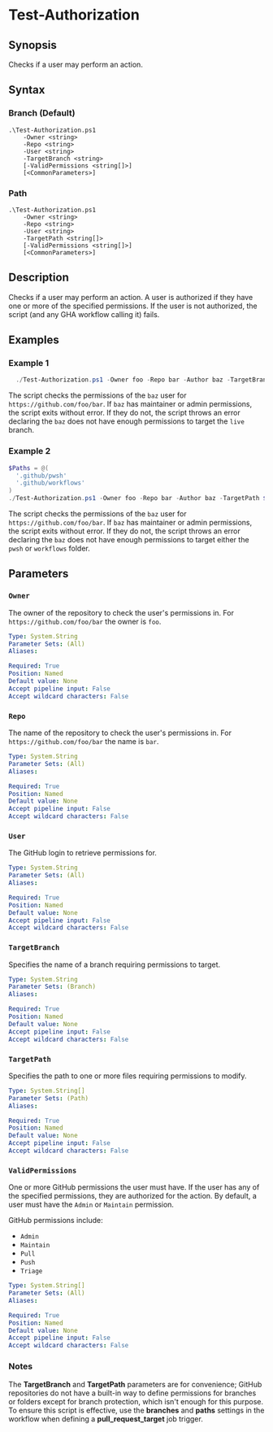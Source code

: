 # Test-Authorization

## Synopsis

Checks if a user may perform an action.

## Syntax

### Branch (Default)

```syntax
.\Test-Authorization.ps1
    -Owner <string>
    -Repo <string>
    -User <string>
    -TargetBranch <string>
    [-ValidPermissions <string[]>]
    [<CommonParameters>]
```

### Path

```syntax
.\Test-Authorization.ps1
    -Owner <string>
    -Repo <string>
    -User <string>
    -TargetPath <string[]>
    [-ValidPermissions <string[]>]
    [<CommonParameters>]
```

## Description

Checks if a user may perform an action. A user is authorized if they have one or more of the
specified permissions. If the user is not authorized, the script (and any GHA workflow calling it)
fails.

## Examples

### Example 1

```powershell
  ./Test-Authorization.ps1 -Owner foo -Repo bar -Author baz -TargetBranch live
```

The script checks the permissions of the `baz` user for `https://github.com/foo/bar`. If `baz` has
maintainer or admin permissions, the script exits without error. If they do not, the script throws
an error declaring the `baz` does not have enough permissions to target the `live` branch.

### Example 2

```powershell
$Paths = @(
  '.github/pwsh'
  '.github/workflows'
)
./Test-Authorization.ps1 -Owner foo -Repo bar -Author baz -TargetPath $Paths
```

The script checks the permissions of the `baz` user for `https://github.com/foo/bar`. If `baz` has
maintainer or admin permissions, the script exits without error. If they do not, the script throws
an error declaring the `baz` does not have enough permissions to target either the `pwsh` or
`workflows` folder.

## Parameters

### `Owner`

The owner of the repository to check the user's permissions in. For `https://github.com/foo/bar` the
owner is `foo`.

```yaml
Type: System.String
Parameter Sets: (All)
Aliases:

Required: True
Position: Named
Default value: None
Accept pipeline input: False
Accept wildcard characters: False
```

### `Repo`

The name of the repository to check the user's permissions in. For `https://github.com/foo/bar` the
name is `bar`.

```yaml
Type: System.String
Parameter Sets: (All)
Aliases:

Required: True
Position: Named
Default value: None
Accept pipeline input: False
Accept wildcard characters: False
```

### `User`

The GitHub login to retrieve permissions for.

```yaml
Type: System.String
Parameter Sets: (All)
Aliases:

Required: True
Position: Named
Default value: None
Accept pipeline input: False
Accept wildcard characters: False
```

### `TargetBranch`

Specifies the name of a branch requiring permissions to target.

```yaml
Type: System.String
Parameter Sets: (Branch)
Aliases:

Required: True
Position: Named
Default value: None
Accept pipeline input: False
Accept wildcard characters: False
```

### `TargetPath`

Specifies the path to one or more files requiring permissions to modify.

```yaml
Type: System.String[]
Parameter Sets: (Path)
Aliases:

Required: True
Position: Named
Default value: None
Accept pipeline input: False
Accept wildcard characters: False
```

### `ValidPermissions`

One or more GitHub permissions the user must have. If the user has any of the specified permissions,
they are authorized for the action. By default, a user must have the `Admin` or `Maintain`
permission.

GitHub permissions include:

- `Admin`
- `Maintain`
- `Pull`
- `Push`
- `Triage`

```yaml
Type: System.String[]
Parameter Sets: (All)
Aliases:

Required: True
Position: Named
Default value: None
Accept pipeline input: False
Accept wildcard characters: False
```

### Notes

The **TargetBranch** and **TargetPath** parameters are for convenience; GitHub repositories do not
have a built-in way to define permissions for branches or folders except for branch protection,
which isn't enough for this purpose. To ensure this script is effective, use the **branches**
and **paths** settings in the workflow when defining a **pull_request_target** job trigger.
